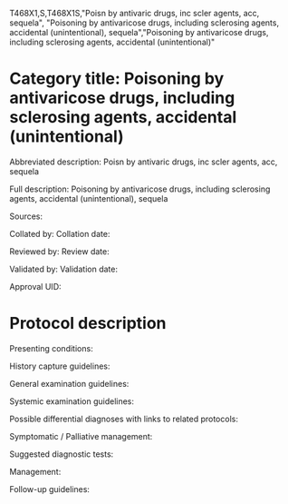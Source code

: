 T468X1,S,T468X1S,"Poisn by antivaric drugs, inc scler agents, acc, sequela", "Poisoning by antivaricose drugs, including sclerosing agents, accidental (unintentional), sequela","Poisoning by antivaricose drugs, including sclerosing agents, accidental (unintentional)"
# Category title: Poisoning by antivaricose drugs, including sclerosing agents, accidental (unintentional)

Abbreviated description: Poisn by antivaric drugs, inc scler agents, acc, sequela

Full description: Poisoning by antivaricose drugs, including sclerosing agents, accidental (unintentional), sequela

Sources:

Collated by:
Collation date:

Reviewed by:
Review date:

Validated by:
Validation date:

Approval UID:

# Protocol description

Presenting conditions:

History capture guidelines:

General examination guidelines:

Systemic examination guidelines:

Possible differential diagnoses with links to related protocols:

Symptomatic / Palliative management:

Suggested diagnostic tests:

Management:

Follow-up guidelines:
